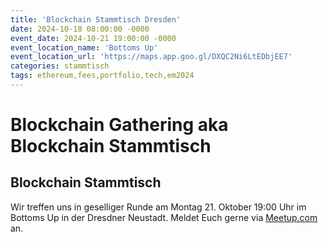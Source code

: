 ```yaml
---
title: 'Blockchain Stammtisch Dresden'
date: 2024-10-18 08:00:00 -0000
event_date: 2024-10-21 19:00:00 -0000
event_location_name: 'Bottoms Up'
event_location_url: 'https://maps.app.goo.gl/DXQC2Ni6LtEDbjEE7'
categories: stammtisch
tags: ethereum,fees,portfolio,tech,em2024
---
```


# Blockchain Gathering aka Blockchain Stammtisch

## Blockchain Stammtisch

Wir treffen uns in geselliger Runde am Montag 21. Oktober 19:00 Uhr im Bottoms Up in der Dresdner Neustadt. Meldet Euch gerne via [Meetup.com](https://www.meetup.com/de-DE/blockchainmeetupsaxony/events/) an.
